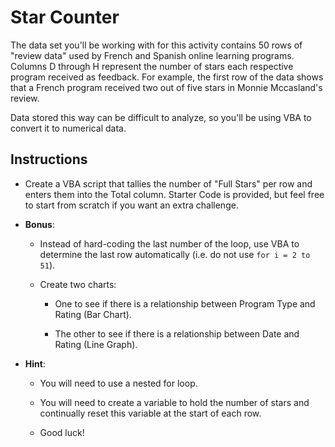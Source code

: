 # Star Counter

The data set you'll be working with for this activity contains 50 rows of "review data" used by French and Spanish online learning programs. Columns D through H represent the number of stars each respective program received as feedback. For example, the first row of the data shows that a French program received two out of five stars in Monnie Mccasland's review.

Data stored this way can be difficult to analyze, so you'll be using VBA to convert it to numerical data.

## Instructions

* Create a VBA script that tallies the number of "Full Stars" per row and enters them into the Total column. Starter Code is provided, but feel free to start from scratch if you want an extra challenge.

* **Bonus**:

  * Instead of hard-coding the last number of the loop, use VBA to determine the last row automatically (i.e. do not use `for i = 2 to 51`).

  * Create two charts: 

    * One to see if there is a relationship between Program Type and Rating (Bar Chart).

    * The other to see if there is a relationship between Date and Rating (Line Graph).

* **Hint**:

  * You will need to use a nested for loop.

  * You will need to create a variable to hold the number of stars and continually reset this variable at the start of each row.

  * Good luck!
